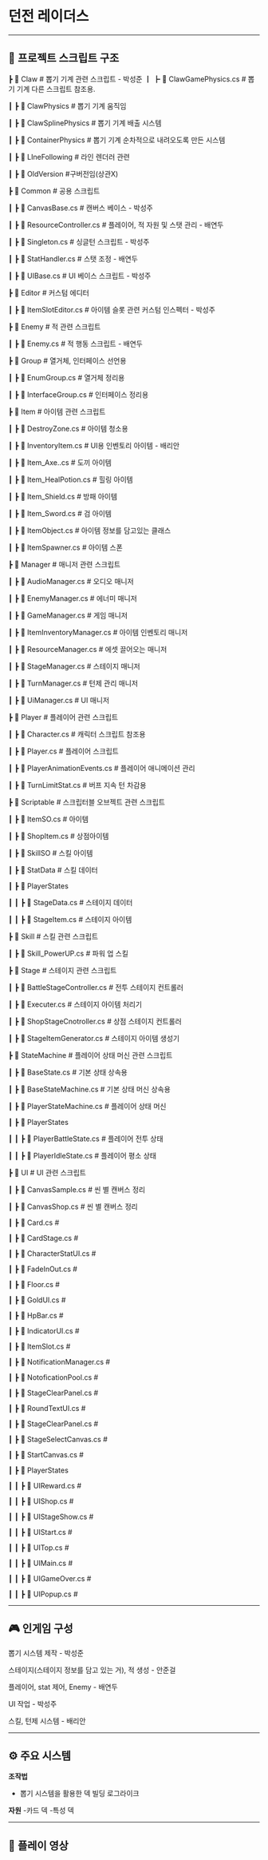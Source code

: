 # 던전 레이더스

---

## 📂 프로젝트 스크립트 구조

┣ 📂 Claw                	# 뽑기 기계 관련 스크립트 - 박성준
 ┃ ┣ 📜 ClawGamePhysics.cs	# 뽑기 기계 다른 스크립트 참조용.

 ┃ ┣ 📜 ClawPhysics 		# 뽑기 기계 움직임

 ┃ ┣ 📜 ClawSplinePhysics 		# 뽑기 기계 배출 시스템

 ┃ ┣ 📜 ContainerPhysics 		# 뽑기 기계 순차적으로 내려오도록 만든 시스템

 ┃ ┣ 📜 LIneFollowing 		# 라인 렌더러 관련

┃ ┣ 📂 OldVersion	#구버전임(상관X)


┣ 📂 Common                 # 공용 스크립트 

 ┃ ┣ 📜 CanvasBase.cs 		# 캔버스 베이스 - 박성주

 ┃ ┣ 📜 ResourceController.cs 	# 플레이어, 적 자원 및 스탯 관리 - 배연두

 ┃ ┣ 📜 Singleton.cs		# 싱글턴 스크립트 - 박성주

 ┃ ┣ 📜 StatHandler.cs 		# 스탯 조정 - 배연두

 ┃ ┣ 📜 UIBase.cs 		# UI 베이스 스크립트 - 박성주


┣ 📂 Editor                # 커스텀 에디터

 ┃ ┣ 📜 ItemSlotEditor.cs 		# 아이템 슬롯 관련 커스텀 인스펙터 - 박성주
 

┣ 📂 Enemy                   	# 적 관련 스크립트

 ┃ ┣ 📜 Enemy.cs 		# 적 행동 스크립트 - 배연두
 

┣ 📂 Group                	# 열거체, 인터페이스 선언용

 ┃ ┣ 📜 EnumGroup.cs 		# 열거체 정리용

 ┃ ┣ 📜 InterfaceGroup.cs 		# 인터페이스 정리용

 
┣ 📂 Item            	# 아이템 관련 스크립트

 ┃ ┣ 📜 DestroyZone.cs 		# 아이템 청소용

 ┃ ┣ 📜 InventoryItem.cs 		# UI용 인벤토리 아이템 - 배리안

 ┃ ┣ 📜 Item_Axe..cs		# 도끼 아이템

 ┃ ┣ 📜 Item_HealPotion.cs	# 힐링 아이템

 ┃ ┣ 📜 Item_Shield.cs 		# 방패 아이템

 ┃ ┣ 📜 Item_Sword.cs 		# 검 아이템

 ┃ ┣ 📜 ItemObject.cs 		# 아이템 정보를 담고있는 클래스

 ┃ ┣ 📜 ItemSpawner.cs 		# 아이템 스폰

 
┣ 📂 Manager              	# 매니저 관련 스크립트

 ┃ ┣ 📜 AudioManager.cs 		# 오디오 매니저

 ┃ ┣ 📜 EnemyManager.cs 		# 에너미 매니저

 ┃ ┣ 📜 GameManager.cs 		# 게임 매니저

 ┃ ┣ 📜 ItemInventoryManager.cs 	# 아이템 인벤토리 매니저

 ┃ ┣ 📜 ResourceManager.cs	# 에셋 끌어오는 매니저

 ┃ ┣ 📜 StageManager.cs		# 스테이지 매니저

 ┃ ┣ 📜 TurnManager.cs 		# 턴제 관리 매니저

 ┃ ┣ 📜 UiManager.cs 		# UI 매니저


┣ 📂 Player                  	# 플레이어 관련 스크립트

 ┃ ┣ 📜 Character.cs 		# 캐릭터 스크립트 참조용

 ┃ ┣ 📜 Player.cs 			# 플레이어 스크립트

 ┃ ┣ 📜 PlayerAnimationEvents.cs 	# 플레이어 애니메이션 관리

 ┃ ┣ 📜 TurnLimitStat.cs 		# 버프 지속 턴 차감용


┣ 📂 Scriptable              	# 스크립터블 오브젝트 관련 스크립트

 ┃ ┣ 📜 ItemSO.cs 		# 아이템

 ┃ ┣ 📜 ShopItem.cs 		# 상점아이템

 ┃ ┣ 📜 SkillSO 			# 스킬 아이템

 ┃ ┣ 📜 StatData 		# 스킬 데이터

┃ ┣ 📂 PlayerStates

 ┃ ┃ ┣ 📜 StageData.cs		# 스테이지 데이터

 ┃ ┃ ┣ 📜 StageItem.cs		# 스테이지 아이템

 
┣ 📂 Skill                       # 스킬 관련 스크립트

 ┃ ┣ 📜 Skill_PowerUP.cs 		# 파워 업 스킬


┣ 📂 Stage              	# 스테이지 관련 스크립트

 ┃ ┣ 📜 BattleStageController.cs 	# 전투 스테이지 컨트롤러

 ┃ ┣ 📜 Executer.cs 		# 스테이지 아이템 처리기

 ┃ ┣ 📜 ShopStageCnotroller.cs 	# 상점 스테이지 컨트롤러

 ┃ ┣ 📜 StageItemGenerator.cs 	# 스테이지 아이템 생성기


┣ 📂 StateMachine        	# 플레이어 상태 머신 관련 스크립트

 ┃ ┣ 📜 BaseState.cs 		# 기본 상태 상속용

 ┃ ┣ 📜 BaseStateMachine.cs 	# 기본 상태 머신 상속용

 ┃ ┣ 📜 PlayerStateMachine.cs	# 플레이어 상태 머신

┃ ┣ 📂 PlayerStates

 ┃ ┃ ┣ 📜 PlayerBattleState.cs 	# 플레이어 전투 상태

 ┃ ┃ ┣ 📜 PlayerIdleState.cs	# 플레이어 평소 상태

┣ 📂 UI                	# UI  관련 스크립트

 ┃ ┣ 📜 CanvasSample.cs		# 씬 별 캔버스 정리

 ┃ ┣ 📜 CanvasShop.cs		# 씬 별 캔버스 정리

 ┃ ┣ 📜 Card.cs			#

 ┃ ┣ 📜 CardStage.cs		#

 ┃ ┣ 📜 CharacterStatUI.cs		#

 ┃ ┣ 📜 FadeInOut.cs		#

 ┃ ┣ 📜 Floor.cs			#

 ┃ ┣ 📜 GoldUI.cs		#

 ┃ ┣ 📜 HpBar.cs			#

 ┃ ┣ 📜 IndicatorUI.cs		#

 ┃ ┣ 📜 ItemSlot.cs		#

 ┃ ┣ 📜 NotificationManager.cs	#

 ┃ ┣ 📜 NotoficationPool.cs	#

 ┃ ┣ 📜 StageClearPanel.cs		#

 ┃ ┣ 📜 RoundTextUI.cs		#

 ┃ ┣ 📜 StageClearPanel.cs		#

 ┃ ┣ 📜 StageSelectCanvas.cs	#

 ┃ ┣ 📜 StartCanvas.cs		#

┃ ┣ 📂 PlayerStates

 ┃ ┃ ┣ 📜 UIReward.cs		#

 ┃ ┃ ┣ 📜 UIShop.cs		#

 ┃ ┃ ┣ 📜 UIStageShow.cs		#

 ┃ ┃ ┣ 📜 UIStart.cs		#

 ┃ ┃ ┣ 📜 UITop.cs		#

 ┃ ┃ ┣ 📜 UIMain.cs		#

 ┃ ┃ ┣ 📜 UIGameOver.cs		#

 ┃ ┃ ┣ 📜 UIPopup.cs		#

---

## 🎮 인게임 구성

뽑기 시스템 제작 - 박성준

스테이지(스테이지 정보를 담고 있는 거), 적 생성 - 안준걸

플레이어, stat 제어, Enemy - 배연두

UI 작업 - 박성주

스킬, 턴제 시스템 - 배리안

---

## ⚙ 주요 시스템

**조작법**
- 뽑기 시스템을 활용한 덱 빌딩 로그라이크

**자원**
-카드 덱
-특성 덱

---

## 🎥 플레이 영상
